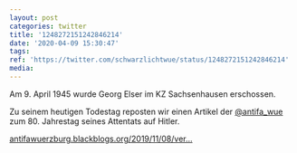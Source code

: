 ```yaml
---
layout: post
categories: twitter
title: '1248272151242846214'
date: '2020-04-09 15:30:47'
tags: 
ref: 'https://twitter.com/schwarzlichtwue/status/1248272151242846214'
media:
---
```

Am 9. April 1945 wurde Georg Elser im KZ Sachsenhausen erschossen.

Zu seinem heutigen Todestag reposten wir einen Artikel der [@antifa_wue](https://twitter.com/antifa_wue) zum 80. Jahrestag seines Attentats auf Hitler. 



[antifawuerzburg.blackblogs.org/2019/11/08/ver…](https://antifawuerzburg.blackblogs.org/2019/11/08/verschwiegen-ermordet-verleugnet-zum-80-jahrestag-des-georg-elser-attentats/) 